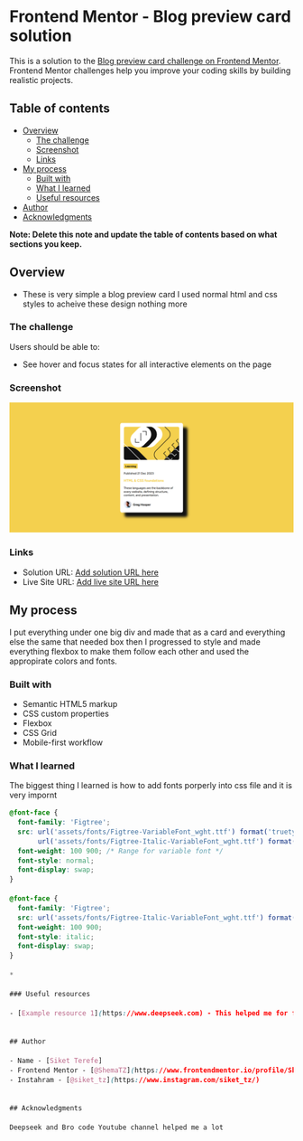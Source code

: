 # Frontend Mentor - Blog preview card solution

This is a solution to the [Blog preview card challenge on Frontend Mentor](https://www.frontendmentor.io/challenges/blog-preview-card-ckPaj01IcS). Frontend Mentor challenges help you improve your coding skills by building realistic projects. 

## Table of contents

- [Overview](#overview)
  - [The challenge](#the-challenge)
  - [Screenshot](#screenshot)
  - [Links](#links)
- [My process](#my-process)
  - [Built with](#built-with)
  - [What I learned](#what-i-learned)
  - [Useful resources](#useful-resources)
- [Author](#author)
- [Acknowledgments](#acknowledgments)

**Note: Delete this note and update the table of contents based on what sections you keep.**

## Overview
- These is very simple a blog preview card I used normal html and css styles to acheive these design nothing more 

### The challenge

Users should be able to:

- See hover and focus states for all interactive elements on the page

### Screenshot

![](screenshot.png)

### Links

- Solution URL: [Add solution URL here](https://your-solution-url.com)
- Live Site URL: [Add live site URL here](https://your-live-site-url.com)

## My process
I put everything under one big div and made that as a card and everything else the same that needed box then I progressed to style and made everything flexbox to make them follow each other and used the appropirate colors and fonts.

### Built with

- Semantic HTML5 markup
- CSS custom properties
- Flexbox
- CSS Grid
- Mobile-first workflow


### What I learned

The biggest thing I learned is how to add fonts porperly into css file and it is very impornt


```css
@font-face {
  font-family: 'Figtree';
  src: url('assets/fonts/Figtree-VariableFont_wght.ttf') format('truetype'),
       url('assets/fonts/Figtree-Italic-VariableFont_wght.ttf') format('truetype');
  font-weight: 100 900; /* Range for variable font */
  font-style: normal;
  font-display: swap;
}

@font-face {
  font-family: 'Figtree';
  src: url('assets/fonts/Figtree-Italic-VariableFont_wght.ttf') format('truetype');
  font-weight: 100 900;
  font-style: italic;
  font-display: swap;
}

*

### Useful resources

- [Example resource 1](https://www.deepseek.com) - This helped me for flexbox and appropirate styles. I really liked this pattern and will use it going forward.


## Author

- Name - [Siket Terefe]
- Frontend Mentor - [@ShemaTZ](https://www.frontendmentor.io/profile/ShemaTZ)
- Instahram - [@siket_tz](https://www.instagram.com/siket_tz/)


## Acknowledgments

Deepseek and Bro code Youtube channel helped me a lot
